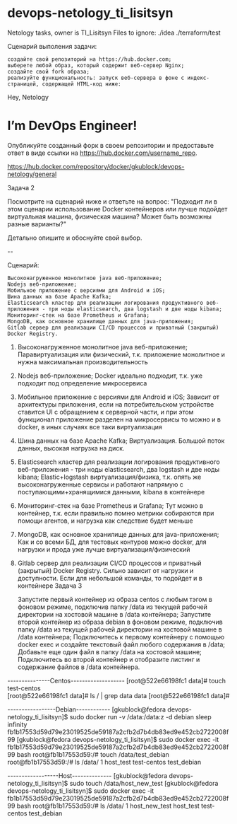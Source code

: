 # devops-netology_ti_lisitsyn
Netology tasks, owner is TI_Lisitsyn
Files to ignore:
./idea
./terraform/test

Сценарий выполения задачи:

    создайте свой репозиторий на https://hub.docker.com;
    выберете любой образ, который содержит веб-сервер Nginx;
    создайте свой fork образа;
    реализуйте функциональность: запуск веб-сервера в фоне с индекс-страницей, содержащей HTML-код ниже:

<html>
<head>
Hey, Netology
</head>
<body>
<h1>I’m DevOps Engineer!</h1>
</body>
</html>

Опубликуйте созданный форк в своем репозитории и предоставьте ответ в виде ссылки на https://hub.docker.com/username_repo.

https://hub.docker.com/repository/docker/gkublock/devops-netology/general

Задача 2

Посмотрите на сценарий ниже и ответьте на вопрос: "Подходит ли в этом сценарии использование Docker контейнеров или лучше подойдет виртуальная машина, физическая машина? Может быть возможны разные варианты?"

Детально опишите и обоснуйте свой выбор.

--

Сценарий:

    Высоконагруженное монолитное java веб-приложение;
    Nodejs веб-приложение;
    Мобильное приложение c версиями для Android и iOS;
    Шина данных на базе Apache Kafka;
    Elasticsearch кластер для реализации логирования продуктивного веб-приложения - три ноды elasticsearch, два logstash и две ноды kibana;
    Мониторинг-стек на базе Prometheus и Grafana;
    MongoDB, как основное хранилище данных для java-приложения;
    Gitlab сервер для реализации CI/CD процессов и приватный (закрытый) Docker Registry.


1) Высоконагруженное монолитное java веб-приложение; Паравиртуализация или физический, т.к. приложение монолитное и нужна максимальная производительность
2) Nodejs веб-приложение; Docker идеально подходит, т.к. уже подходит под определение микросервиса
3) Мобильное приложение c версиями для Android и iOS; Зависит от архитектуры приложения, если на потребительском устройстве ставится UI с обращением к серверной части, и при этом функционал приложение разделен на микросервисы то можно и в docker, в иных случаях все таки виртуализация
4) Шина данных на базе Apache Kafka; Виртуализация. Большой поток данных, высокая нагрузка на диск.
5) Elasticsearch кластер для реализации логирования продуктивного веб-приложения - три ноды elasticsearch, два logstash и две ноды kibana; Elastic+logstash виртуализация/физика, т.к. опять же высоконагруженные сервисы и работают напрямую с поступающими+хранящимися данными, kibana в контейнере
6) Мониторинг-стек на базе Prometheus и Grafana; Тут можно в контейнер, т.к. если правильно помню метрики собираются при помощи агентов, и нагрузка как следствие будет меньше
7) MongoDB, как основное хранилище данных для java-приложения; Как и со всеми БД, для тестовых контуров можно docker, для нагрузки и прода уже лучше виртуализация/физический
8) Gitlab сервер для реализации CI/CD процессов и приватный (закрытый) Docker Registry. Сильно зависит от нагрузки и доступности. Если для небольшой команды, то подойдет и в контейнере
Задача 3

    Запустите первый контейнер из образа centos c любым тэгом в фоновом режиме, подключив папку /data из текущей рабочей директории на хостовой машине в /data контейнера;
    Запустите второй контейнер из образа debian в фоновом режиме, подключив папку /data из текущей рабочей директории на хостовой машине в /data контейнера;
    Подключитесь к первому контейнеру с помощью docker exec и создайте текстовый файл любого содержания в /data;
    Добавьте еще один файл в папку /data на хостовой машине;
    Подключитесь во второй контейнер и отобразите листинг и содержание файлов в /data контейнера.

---------------Centos-------------------
[root@522e66198fc1 data]# touch test-centos  
[root@522e66198fc1 data]# ls / | grep data
data
[root@522e66198fc1 data]# 

-----------------Debian------------
[gkublock@fedora devops-netology_ti_lisitsyn]$ sudo docker run -v /data:/data:z -d debian sleep infinity
fb1b17553d59d79e23019525de59187a2cfb2d7b4db83ed9e452cb2722008f99
[gkublock@fedora devops-netology_ti_lisitsyn]$ sudo docker exec -it fb1b17553d59d79e23019525de59187a2cfb2d7b4db83ed9e452cb2722008f99 bash
root@fb1b17553d59:/# touch /data/test_debian
root@fb1b17553d59:/# ls /data/
1  host_test  test-centos  test_debian

------------------Host--------------
[gkublock@fedora devops-netology_ti_lisitsyn]$ sudo touch /data/host_new_test
[gkublock@fedora devops-netology_ti_lisitsyn]$ sudo docker exec -it fb1b17553d59d79e23019525de59187a2cfb2d7b4db83ed9e452cb2722008f99 bash
root@fb1b17553d59:/# ls /data/
1  host_new_test  host_test  test-centos  test_debian




